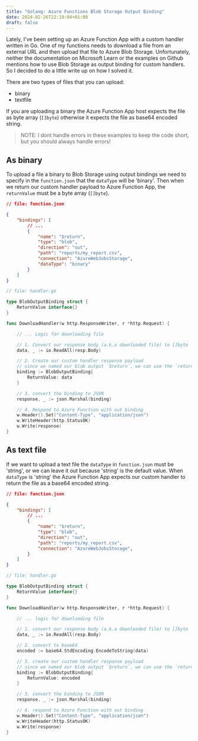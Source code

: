 ```yaml
---
title: "Golang: Azure Functions Blob Storage Output Binding"
date: 2024-02-26T22:19:04+01:00
draft: false
---
```


Lately, I've been setting up an Azure Function App with a custom handler written in Go. One of my functions needs to download a file from an external URL and then upload that file to Azure Blob Storage. Unfortunately, neither the documentation on Microsoft Learn or the examples on Github mentions how to use Blob Storage as output binding for custom handlers. So I decided to do a little write up on how I solved it.


There are two types of files that you can upload:

- binary
- textfile

If you are uploading a binary the Azure Function App host expects the file as byte array (`[]byte`) otherwise it expects the file as base64 encoded string.

> NOTE: I dont handle errors in these examples to keep the code short, but you should always handle errors!

## As binary

To upload a file a binary to Blob Storage using output bindings we need to specify in the `function.json` that the `dataType` will be 'binary'. Then when we return our custom handler payload to Azure Function App, the `returnValue` must be a byte array (`[]byte`).

```json
// file: function.json

{
    "bindings": [
        // ...
        {
            "name": "$return",
            "type": "blob",
            "direction": "out",
            "path": "reports/my_report.csv",
            "connection": "AzureWebJobsStorage",
            "dataType": "binary"
        }
    ]
}
```

```go
// file: handler.go

type BlobOutputBinding struct {
    ReturnValue interface{}
}

func DownloadHandler(w http.ResponseWriter, r *http.Request) {

    // ... Logic for downloading file

    // 1. Convert our response body (a.k.a downloaded file) to []byte
    data, _ := io.ReadAll(resp.Body)

    // 2. Create our custom handler response payload
    // since we named our blob output `$return`, we can use the `returnValue` instead of `Outputs["outblob"]`
    binding := BlobOutputBinding{
        ReturnValue: data
    }

    // 3. convert the binding to JSON
	response, _ := json.Marshal(binding)

    // 4. Respond to Azure Function with out binding
	w.Header().Set("Content-Type", "application/json")
	w.WriteHeader(http.StatusOK)
	w.Write(response)
}
```

## As text file

If we want to upload a text file the `dataType` in `function.json` must be 'string', or we can leave it out because 'string' is the default value. When `dataType` is 'string' the Azure Function App expects our custom handler to return the file as a base64 encoded string.

```json
// file: function.json

{
    "bindings": [
        // ...
        {
            "name": "$return",
            "type": "blob",
            "direction": "out",
            "path": "reports/my_report.csv",
            "connection": "AzureWebJobsStorage",
        }
    ]
}
```

```go
// file: handler.go

type BlobOutputBinding struct {
    ReturnValue interface{}
}

func DownloadHandler(w http.ResponseWriter, r *http.Request) {

    // ... logic for downloading file

    // 1. convert our response body (a.k.a downloaded file) to []byte
    data, _ := io.ReadAll(resp.Body)

    // 2. convert to base64
	encoded := base64.StdEncoding.EncodeToString(data)

    // 3. create our custom handler response payload
    // since we named our blob output `$return`, we can use the `returnValue` instead of `Outputs["outblob"]`
    binding := BlobOutputBinding{
        ReturnValue: encoded
    }

    // 3. convert the binding to JSON
	response, _ := json.Marshal(binding)

    // 4. respond to Azure Function with out binding
	w.Header().Set("Content-Type", "application/json")
	w.WriteHeader(http.StatusOK)
	w.Write(response)
}
```


